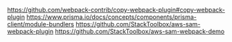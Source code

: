 https://github.com/webpack-contrib/copy-webpack-plugin#copy-webpack-plugin
https://www.prisma.io/docs/concepts/components/prisma-client/module-bundlers
https://github.com/StackToolbox/aws-sam-webpack-plugin
https://github.com/StackToolbox/aws-sam-webpack-demo
